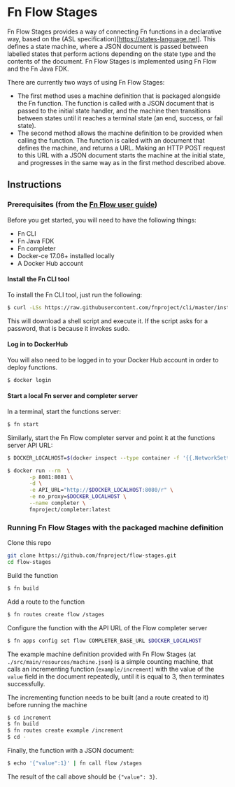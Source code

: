 # Fn Flow Stages

Fn Flow Stages provides a way of connecting Fn functions in a declarative way, based on the (ASL specification)[https://states-language.net]. This defines a state machine, where a JSON document is passed between labelled states that perform actions depending on the state type and the contents of the document. Fn  Flow Stages is implemented using Fn Flow and the Fn Java FDK.

There are currently two ways of using Fn Flow Stages:

* The first method uses a machine definition that is packaged alongside the Fn function. The function is called with a JSON document that is passed to the initial state handler, and the machine then transitions between states until it reaches a terminal state (an end, success, or fail state).
* The second method allows the machine definition to be provided when calling the function. The function is called with an document that defines the machine, and returns a URL. Making an HTTP POST request to this URL with a JSON document starts the machine at the initial state, and progresses in the same way as in the first method described above.

## Instructions 

### Prerequisites (from the [Fn Flow user guide](https://github.com/fnproject/fdk-java/blob/master/docs/FnFlowsUserGuide.md#pre-requisites))

Before you get started, you will need to have the following things:

* Fn CLI
* Fn Java FDK
* Fn completer
* Docker-ce 17.06+ installed locally
* A Docker Hub account

#### Install the Fn CLI tool

To install the Fn CLI tool, just run the following:
```bash
$ curl -LSs https://raw.githubusercontent.com/fnproject/cli/master/install | sh
```

This will download a shell script and execute it. If the script asks for a password, that is because it invokes sudo.

#### Log in to DockerHub

You will also need to be logged in to your Docker Hub account in order to deploy functions.
```bash
$ docker login
```
#### Start a local Fn server and completer server

In a terminal, start the functions server:
```bash
$ fn start
```
Similarly, start the Fn Flow completer server and point it at the functions server API URL:

```bash
$ DOCKER_LOCALHOST=$(docker inspect --type container -f '{{.NetworkSettings.Gateway}}' functions)

$ docker run --rm  \
       -p 8081:8081 \
       -d \
       -e API_URL="http://$DOCKER_LOCALHOST:8080/r" \
       -e no_proxy=$DOCKER_LOCALHOST \
       --name completer \
       fnproject/completer:latest
```

### Running Fn Flow Stages with the packaged machine definition

Clone this repo
```bash
git clone https://github.com/fnproject/flow-stages.git
cd flow-stages
```
Build the function
```bash
$ fn build
```
Add a route to the function
```bash
$ fn routes create flow /stages
```
Configure the function with the API URL of the Flow completer server
```bash
$ fn apps config set flow COMPLETER_BASE_URL $DOCKER_LOCALHOST
```
The example machine definition provided with Fn Flow Stages (at `./src/main/resources/machine.json`) is a simple counting machine, that calls an incrementing function (`example/increment`) with the value of the `value` field in the document repeatedly, until it is equal to 3, then terminates successfully.

The incrementing function needs to be built (and a route created to it) before running the machine
```bash
$ cd increment
$ fn build
$ fn routes create example /increment
$ cd -
```
Finally, the function with a JSON document:
```bash
$ echo '{"value":1}' | fn call flow /stages
```
The result of the call above should be  `{"value": 3}`.
